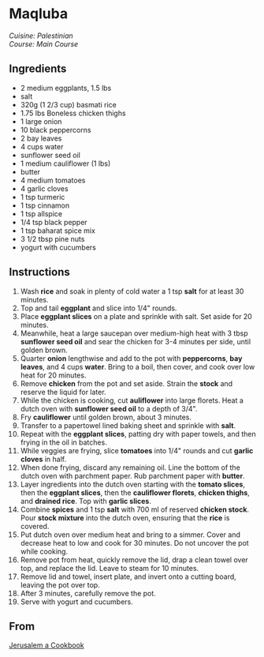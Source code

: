 # Maqluba

_Cuisine:  Palestinian_<br />
_Course:  Main Course_

## Ingredients

- 2 medium eggplants, 1.5 lbs
- salt
- 320g (1 2/3 cup) basmati rice
- 1.75 lbs Boneless chicken thighs
- 1 large onion
- 10 black peppercorns
- 2 bay leaves
- 4 cups water
- sunflower seed oil
- 1 medium cauliflower (1 lbs)
- butter
- 4 medium tomatoes
- 4 garlic cloves
- 1 tsp turmeric
- 1 tsp cinnamon
- 1 tsp allspice
- 1/4 tsp black pepper
- 1 tsp baharat spice mix
- 3 1/2 tbsp pine nuts
- yogurt with cucumbers

## Instructions

1. Wash **rice** and soak in plenty of cold water a 1 tsp **salt** for at least 30 minutes.
1. Top and tail **eggplant** and slice into 1/4" rounds.
1. Place **eggplant slices** on a plate and sprinkle with salt.  Set aside for 20 minutes.
1. Meanwhile, heat a large saucepan over medium-high heat with 3 tbsp **sunflower seed oil** and sear the chicken for 3-4 minutes per side, until golden brown.
1. Quarter **onion** lengthwise and add to the pot with **peppercorns**, **bay leaves**, and 4 cups **water**.  Bring to a boil, then cover, and cook over low heat for 20 minutes.
1. Remove **chicken** from the pot and set aside.  Strain the **stock** and reserve the liquid for later.
1. While the chicken is cooking, cut **auliflower** into large florets.  Heat a dutch oven with **sunflower seed oil** to a depth of 3/4".
1. Fry **cauliflower** until golden brown, about 3 minutes.
1. Transfer to a papertowel lined baking sheet and sprinkle with **salt**.
1. Repeat with the **eggplant slices**, patting dry with paper towels, and then frying in the oil in batches.
1. While veggies are frying, slice **tomatoes** into 1/4" rounds and cut **garlic cloves** in half.
1. When done frying, discard any remaining oil.  Line the bottom of the dutch oven with parchment paper.  Rub parchment paper with **butter**.
1. Layer ingredients into the dutch oven starting with the **tomato slices**, then the **eggplant slices**, then the **cauliflower florets**, **chicken thighs**, and **drained rice**.  Top with **garlic slices**.
1. Combine **spices** and 1 tsp **salt** with 700 ml of reserved **chicken stock**.  Pour **stock mixture** into the dutch oven, ensuring that the **rice** is covered.
1. Put dutch oven over medium heat and bring to a simmer.  Cover and decrease heat to low and cook for 30 minutes.  Do not uncover the pot while cooking.
1. Remove pot from heat, quickly remove the lid, drap a clean towel over top, and replace the lid.  Leave to steam for 10 minutes.
1. Remove lid and towel, insert plate, and invert onto a cutting board, leaving the pot over top.
1. After 3 minutes, carefully remove the pot.
1. Serve with yogurt and cucumbers.

## From

[Jerusalem a Cookbook](https://www.amazon.com/Jerusalem-Cookbook-Yotam-Ottolenghi/dp/1607743949)